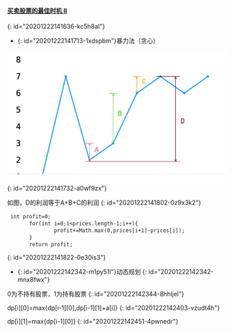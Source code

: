 #### [买卖股票的最佳时机 II](https://leetcode-cn.com/problems/best-time-to-buy-and-sell-stock-ii/)
{: id="20201222141636-kc5h8al"}

* {: id="20201222141713-1xdspbm"}暴力法（贪心）

![买卖股票2.jpg](assets/20201222141747-1t9exs1-买卖股票2.jpg)
{: id="20201222141732-a0wf9zx"}

如图，D的利润等于A+B+C的利润
{: id="20201222141802-0z9x3k2"}

```
 int profit=0;
       for(int i=0;i<prices.length-1;i++){
               profit+=Math.max(0,prices[i+1]-prices[i]);
       }
       return profit;
```
{: id="20201222141822-0e30is3"}

* {: id="20201222142342-m1py51l"}动态规划
{: id="20201222142342-mnx8fwx"}

0为不持有股票，1为持有股票
{: id="20201222142344-8hhljel"}

dp[i][0]=max{dp[i-1][0],dp[i-1][1]+a[i]}
{: id="20201222142403-vzudt4h"}

dp[i][1]=max{dp[i-1][0]}
{: id="20201222142451-4pwnedr"}
